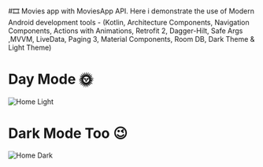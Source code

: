 #🎞 Movies app with MoviesApp API. Here i demonstrate the use of Modern Android 
development tools - (Kotlin, Architecture Components,
Navigation Components,
Actions with Animations, Retrofit 2,
Dagger-Hilt, Safe Args ,MVVM,
LiveData, Paging 3,
Material Components, Room DB,
Dark Theme & Light Theme)

# Day Mode 🌞

![Home Light](https://user-images.githubusercontent.com/25154589/119812745-18b29d80-bf06-11eb-9742-f7a4067707ec.png)

# Dark Mode Too 😉

![Home Dark](https://user-images.githubusercontent.com/25154589/119813053-73e49000-bf06-11eb-972c-ce15d42f7896.png)

